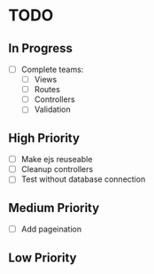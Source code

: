 # TODO

## In Progress

- [ ] Complete teams:
  - [ ] Views
  - [ ] Routes
  - [ ] Controllers
  - [ ] Validation

## High Priority

- [ ] Make ejs reuseable
- [ ] Cleanup controllers
- [ ] Test without database connection

## Medium Priority

- [ ] Add pageination

## Low Priority
